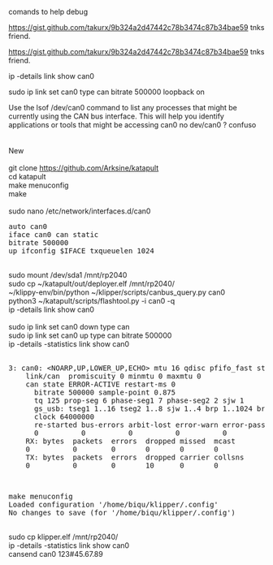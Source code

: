 comands to help debug 

https://gist.github.com/takurx/9b324a2d47442c78b3474c87b34bae59 tnks friend.
<script src="https://gist.github.com/takurx/9b324a2d47442c78b3474c87b34bae59.js"></script>
https://gist.github.com/takurx/9b324a2d47442c78b3474c87b34bae59 tnks friend.

ip -details link show can0

sudo ip link set can0 type can bitrate 500000 loopback on


Use the lsof /dev/can0 command to list any processes that might be currently using the CAN bus interface. This will help you identify applications or tools that might be accessing can0
no dev/can0 ? confuso
<br><br><br>
New
<br><br>
git clone https://github.com/Arksine/katapult<br>
cd katapult<br>
make menuconfig<br>
make<br>
<br>
sudo nano /etc/network/interfaces.d/can0

<pre>
auto can0
iface can0 can static
bitrate 500000
up ifconfig $IFACE txqueuelen 1024
</pre>

<br>
sudo mount /dev/sda1 /mnt/rp2040<br>
sudo cp ~/katapult/out/deployer.elf /mnt/rp2040/

<br>
~/klippy-env/bin/python ~/klipper/scripts/canbus_query.py can0
<br>
python3 ~/katapult/scripts/flashtool.py -i can0 -q
<br>
ip -details link show can0
<br>
<br>
sudo ip link set can0 down type can<br>
sudo ip link set can0 up type can bitrate 500000<br>
ip -details -statistics link show can0<br>
<br>

<pre>3: can0: &lt;NOARP,UP,LOWER_UP,ECHO&gt; mtu 16 qdisc pfifo_fast state UP mode DEFAULT group default qlen 1024
    link/can  promiscuity 0 minmtu 0 maxmtu 0 
    can state ERROR-ACTIVE restart-ms 0 
	  bitrate 500000 sample-point 0.875 
	  tq 125 prop-seg 6 phase-seg1 7 phase-seg2 2 sjw 1
	  gs_usb: tseg1 1..16 tseg2 1..8 sjw 1..4 brp 1..1024 brp-inc 1
	  clock 64000000 
	  re-started bus-errors arbit-lost error-warn error-pass bus-off
	  0          0          0          0          0          0         numtxqueues 1 numrxqueues 1 gso_max_size 65536 gso_max_segs 65535 
    RX: bytes  packets  errors  dropped missed  mcast   
    0          0        0       0       0       0       
    TX: bytes  packets  errors  dropped carrier collsns 
    0          0        0       10      0       0       
</pre>
<br>
<pre>
make menuconfig
Loaded configuration '/home/biqu/klipper/.config'
No changes to save (for '/home/biqu/klipper/.config')
</pre>
<br>
sudo cp klipper.elf /mnt/rp2040/
<br>
ip -details -statistics link show can0
<br>
cansend can0 123#45.67.89
<br>
